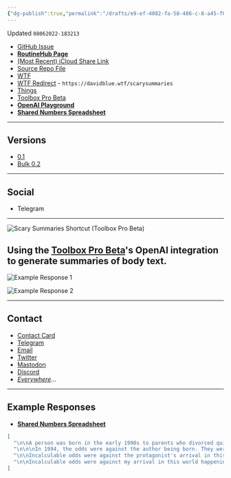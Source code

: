```yaml
---
{"dg-publish":true,"permalink":"/drafts/e9-ef-4082-fa-58-486-c-8-a45-f07633-cfffbb-2/","dgHomeLink":true,"dgPassFrontmatter":false}
---
```


Updated `08062022-183213`

- [GitHub Issue](https://github.com/extratone/i/issues/237)
- [**RoutineHub Page**](https://routinehub.co/shortcut/)
- [(Most Recent) iCloud Share Link](https://www.icloud.com/shortcuts/5c7b5db35be04c8c9a9f7618369667b4)
- [Source Repo File](https://github.com/extratone/i/blob/main/shortcuts/ScarySummaries.shortcut)
- [WTF](https://davidblue.wtf/drafts/E9EF4082-FA58-486C-8A45-F07633CFFFBB.html)
- [WTF Redirect](https://davidblue.wtf/scarysummaries) - `https://davidblue.wtf/scarysummaries`
- [Things](things:///show?id=NenwjyrK3qfzw1H8S1th6i)
- [Toolbox Pro Beta](https://testflight.apple.com/join/GLMuyc9p)
- [**OpenAI Playground**](https://beta.openai.com/playground/p/wxYtE4z3NzOpPWNytBrBxXnW?model=text-davinci-002)
- [**Shared Numbers Spreadsheet**](https://www.icloud.com/numbers/0bbGklXvOKo_S6FjGHlQ1RMpA#OpenAI_Responses)

---

## Versions

- [0.1](https://www.icloud.com/shortcuts/5c7b5db35be04c8c9a9f7618369667b4)
- [Bulk 0.2](https://www.icloud.com/shortcuts/9bd675f83ab04fa5a20abcc4e3c100cc)

---

## Social

- Telegram

---

![Scary Summaries Shortcut (Toolbox Pro Beta)](https://i.snap.as/fLFhHxls.png)

## Using the [Toolbox Pro Beta](https://testflight.apple.com/join/GLMuyc9p)'s OpenAI integration to generate summaries of body text.

![Example Response 1](https://i.snap.as/L6yXX54b.png)

![Example Response 2](https://i.snap.as/ZLgKdNMX.png)


---

## Contact

- [Contact Card](https://davidblue.wtf/db.vcf)
- [Telegram](https://t.me/extratone)
- [Email](mailto:davidblue@extratone.com) 
- [Twitter](https://twitter.com/NeoYokel)
- [Mastodon](https://mastodon.social/@DavidBlue)
- [Discord](https://discord.gg/0b9KQUKP858b0iZF)
- [*Everywhere*](https://raindrop.io/davidblue/social-directory-21059174)...

---

## Example Responses

- [**Shared Numbers Spreadsheet**](https://www.icloud.com/numbers/0bbGklXvOKo_S6FjGHlQ1RMpA#OpenAI_Responses)

```json
[
  "\n\nA person was born in the early 1990s to parents who divorced quickly. This person's father had a farm and taught them about cars, tractors, and airplanes. They became interested in Japan and Japanese entertainment and video games. They went to school and then college. They now write about their experiences.",
  "\n\n\nIn 1994, the odds were against the author being born. They were born in the same year as the first class at their elementary school to be exposed to new Windows 98 PCs in the computer lab. The author was also lucky to be born to parents who divorced quickly, sparing them from any pain that could've resulted. The author was also lucky to have their own computer in their room at a young age. The author became interested in Japanese entertainment and video games, and started talking to a friend online who introduced them to gadget bloggers. The author's mother then bought them their own MacBook, and the author's lifestyle radically shifted. The author has written about the contrasts and discrepancies of consumer technology development as its progress has disconnected from the upward linear trajectory in use, quality, and genuine innovation for the End User in a departure which has been especially visible from my perspective as an academically-untrained, but intensely demanding user in the past five years.",
  "\n\nIncalculable odds were against the protagonist's arrival in this world happening in early 1994, which positioned their life to bridge the two species' most significant millenniums. They were the first in their class at Fairview Elementary to receive curriculum-mandated exposure to brand-new Windows 98 PCs in its brand-new, fluorescent-lit computer lab. The protagonist's generation was the first to have the available relief of air conditioning during the school day. They were home sick and watching the last television allowed in their mother’s living room as the second plane hit.\n\nThe protagonist's father experienced a variety of different technologies throughout his life. He would watch NBC, ABC, and CBS on a CRT TV, as well as form a business with friends cleaning out old abandoned barns. The protagonist was exposed to Japanese entertainment and video games, which was very different from their peers. They were proud of their technical knowledge and experience, which made them seem arrogant and elitist to others.\n\nThe protagonist started talking online with a friend, which led to them becoming obsessed with software, design, and gadgets. They would experiment with their own tech YouTube channels until high school. The general consumer technology narrative since Steve Jobs’ death has become increasingly more about the companies who design and sell hardware and software than about how and why their consumers actually use them.",
  "\n\nIncalculable odds were against my arrival in this world happening in early 1994, which would position my life within a timeline that would allow me to bridge my two species’ most significant millenniums in the first grade as a student in the first class at Fairview Elementary school to receive curriculum-mandated exposure to brand-new Windows 98 PCs in its brand-new, fluorescent-lit computer lab in the center core of its 50-year-old rectangular brick structure. The lab also meant that ours was the first Fairview class to have the available relief of air conditioning during the school day. It’s unlikely that I would be home sick and watching the last television ever allowed in my mother’s living room as the second plane hit.\n\nI was born in 1994, which was a significant year because it meant I would be one of the first students at my school to have access to new computers with air conditioning. I was also lucky because I was born into a family that owned a farm, which gave me the opportunity to learn about and experience different types of technology."
]
```